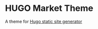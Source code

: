 # HUGO Market Theme
A theme for [Hugo static site generator](http://gohugo.io/overview/introduction/)



